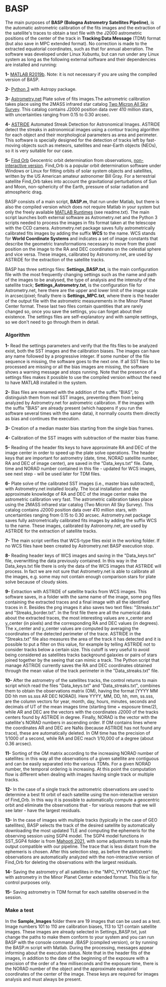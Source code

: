 # BASP
The main purposes of **BASP (Bologna Astrometry Satellites Pipeline)**, is the automatic astrometric calibration of the fits images and the extraction of the satellite's traces to obtain a text file with the J2000 astrometric positions of the center of the track in **Tracking Data Message** (TDM) format (but also save in MPC extended format). No correction is made to the extracted equatorial coordinates, such as that for annual aberration. The software was developed under Linux Xubuntu, but can run under any Linux system as long as the following external software and their dependencies are installed and running:

**1-** [MATLAB R2019b](https://it.mathworks.com/products/new_products/release2019b.html). Note: it is not necessary if you are using the compiled version of BASP.

**2-** [Python 3](https://www.python.org/download/releases/3.0/) with Astropy package. 

**3-** [Astrometry.net](http://astrometry.net/) Plate solve of fits images.The astrometric calibration takes place using the 2MASS infrared star catalog [Two Micron All Sky Survey](https://irsa.ipac.caltech.edu/Missions/2mass.html). This catalog contains J2000 position data over 410 million stars, with uncertainties ranging from 0.15 to 0.30 arcsec.

**4-** [ASTRiDE](https://github.com/dwkim78/ASTRiDE) Automated Streak Detection for Astronomical Images. ASTRiDE detect the streaks in astronomical images using a contour tracing  algorithm for each object and their morphological parameters as area and perimeter. This software is specially designed for the detection of tracks left by fast-moving objects such as meteors, satellites and near-Earth objects (NEOs), so it is very suitable for our case.

**5-** [Find Orb](https://www.projectpluto.com/find\_orb.htm) Geocentric orbit determination from observations, [non-interactive version](https://www.projectpluto.com/find_sou.htm). Find_Orb is a popular orbit determination software under Windows or Linux for fitting orbits of solar system objects and satellites, written by the US American amateur astronomer Bill Gray. For a terrestrial satellite Find_Orb takes into account the gravitational perturbations of Sun and Moon, non-sphericity of the Earth, pressure of solar radiation and atmospheric drag.

BASP consists of a main script, **BASP.m**, that run under Matlab, but there is also the compiled version which does not require Matlab in your system but only the freely available [MATLAB Runtimes](https://www.mathworks.com/products/compiler/mcr/index.html) (see readme.txt). The main script launches both external software as Astrometry.net and the Python 3 scripts needed to process the images in fits format taken at the telescope with the CCD camera. Astrometry.net package saves fully astrometrically calibrated fits images by adding the suffix **WCS** to the name. WCS stands for **World Coordinate Systems** and indicates a set of image constants that describe the geometric transformations necessary to move from the pixel position on the image to the RA and DEC coordinates on the celestial sphere and vice versa. These images, calibrated by Astronomy.net, are used by ASTRiDE for the extraction of the satellite tracks.

BASP has three settings files: **Settings_BASP.txt**, is the main configuration file with the most frequently changing settings such as the name and path of the images to be analysed, the type of analysis and the intensity of the satellite track; **Settings_Astrometry.txt**, is the configuration file for Astrometry.net, here there are the upper and lower limit of the image scale in arcsec/pixel; finally there is **Settings_MPC.txt**, where there is the header of the output file with the astrometric measurements in the Minor Planet Center format. These last two files contain quantities that are rarely changed so, once you save the settings, you can forget about their existence. The settings files are self-explanatory and with sample settings, so we don't need to go through them in detail.

### Algorithm

**1-** Read the settings parameters and verify that the fits files to be analyzed exist, both the SST images and the calibration biases. The images can have any name followed by a progressive integer. If some number of the file sequence is missing, the software goes to the next one. If all SST files to be processed are missing or all the bias images are missing, the software shows a warning message and stops running. Note that the presence of a settings files makes it possible to use the compiled version without the need to have MATLAB installed in the system. 

**2-** Bias files are renamed with the addition of the suffix "BIAS", to distinguish them from real SST images, preventing them from being analyzed by Astrometry.net for astrometric calibration. If the images with the suffix "BIAS" are already present (which happens if you run the software several times with the same data), it normally counts them directly as bias and continues the execution.

**3-** Creation of a median master bias starting from the single bias frames.

**4-** Calibration of the SST images with subtraction of the master bias frame.

**5-** Reading of the header fits keys to have approximate RA and DEC of the image center in order to speed up the plate solve operations. The header keys that are important for astrometry (date, time, NORAD satellite number, RA and DEC of image center), are saved in the "Data_keys.txt" file. Date, time and NORAD number contained in this file - updated for WCS images, see next step - will be used later for TDM files.

**6-** Plate solve of the calibrated SST images (i.e., master bias subtracted), with Astrometry.net installed locally. The local installation and the approximate knowledge of RA and DEC of the image center make the astrometric calibration very fast. The astrometric calibration takes place using the 2MASS infrared star catalog (Two Micron All Sky Survey). This catalog contains J2000 position data over 410 million stars, with uncertainties ranging from 0.15 to 0.30 arcsec. Astrometry.net package saves fully astrometrically calibrated fits images by adding the suffix WCS to the name. These images, calibrated by Astronomy.net, are used by ASTRiDE for the extraction of satellite tracks. 

**7-** The main script verifies that WCS-type files exist in the working folder. If no WCS files have been created by Astrometry.net BASP execution stop.

**8-** Reading header keys of WCS images and saving in the "Data_keys.txt" file, overwritting the data previously contained. In this way in the Data_keys.txt file there is only the data of the WCS images that ASTRiDE will process. In fact we are not sure that Astrometry.net is able to calibrate all the images, e.g. some may not contain enough comparison stars for plate solve because of cloudy skies.

**9-** Extraction with ASTRiDE of satellite tracks from WCS images. This software saves, in a folder with the same name of the image, some png files containing the extracted traces and a final image with all the identified traces in it. Besides the png images it also saves two text files: "Streaks.txt" and "Streaks\_border.txt". In the first file there are all the numerical data about the extracted traces, the most interesting values are x_center and y_center (in pixels) and the corresponding RA and DEC values (in degrees). The x_center and y_center values are computed by averaging the coordinates of the detected perimeter of the trace. ASTRiDE in the "Streaks.txt" file also measures the area of the track it has detected and it is possible to put a filter on this value, for example by telling ASTRiDE not to consider tracks below a certain size. This cutoff is very useful to avoid being considered as satellites tracks background galaxies or pairs of stars joined together by the seeing that can mimic a track. The Python script that manage ASTRiDE currently saves the RA and DEC coordinates obtained through the mean value of the track perimeter in the "Data_streaks.txt" file.

**10-** After the astrometry of the satellites tracks, the control returns to main script which read the files "Data_keys.txt" and "Data_streaks.txt", combines them to obtain the observations matrix (OM), having the format [YYYY MM DD hh mm ss.sss AR DEC NORAD]. Here YYYY, MM, DD, hh, mm, ss.sss, are the column vectors for year, month, day, hours, minutes, seconds and decimals of UT of the mean images time (starting time + esposure time/2), while AR and DEC are the vectors with the coordinates J2000 of the tracks centers found by ASTRiDE in degree. Finally, NORAD is the vector with the satellite's NORAD numbers in ascending order. If OM contains lines where the coordinates AR and DEC are NaNs (because ASTRiDE has not found any trace), these are automatically deleted. In OM time has the precision of 1/1000 of a second, while RA and DEC reach 1/10,000 of a degree (about 0.36 arcsec).

**11-** Sorting of the OM matrix according to the increasing NORAD number of satellites: in this way all the observations of a given satellite are contiguous and can be easily separated into the various TDMs. For a given NORAD number, the temporal ordering is increasing. At this point the computation flow is different when dealing with images having single track or multiple tracks.

**12-** In the case of a single track the astrometric observations are used to determine a best fit orbit of each satellite using the non-interactive version of Find_Orb. In this way it is possible to automatically compute a geocentric orbit and eliminate the observations that - for various reasons that we will see later - have the largest residuals.

**13-** In the case of images with multiple tracks (typically in the case of GEO satellites), BASP selects the track of the desired satellite by automatically downloading the most updated TLE and computing the ephemeris for the observing session using SGP4 model. The SGP4 model functions in SST_SGP4 folder is from 
[Mahooti 2021](https://www.mathworks.com/matlabcentral/fileexchange/62013-sgp4), with some adjustments to make the output compatible with our pipeline. The trace that is less distant from the ephemeris is chosen. After this selection step, as before the astrometric observations are automatically analyzed with the non-interactive version of Find_Orb for deleting the observations with the largest residuals.

**14-** Saving the astrometry of all satellites in the "MPC_YYYYMMDD.txt" file, with astrometry in the Minor Planet Center extended format. This file is for control purposes only.

**15-** Saving astrometry in TDM format for each satellite observed in the session. 

### Make a test

In the **Sample_Images** folder there are 19 images that can be used as a test. Image numbers 101 to 110 are calibration biases, 113 to 121 contain satellite images. These images are already selected in Settings_BASP.txt, just change the paths to make them conform to your system and you can run BASP with the console command ./BASP (compiled version), or by running the BASP.m script with Matlab. During the processing, messages appear informing about the execution status. Note that in the header fits of the images, in addition to the date of the beginning of the exposure with a precision of the order of a few milliseconds and the exposure time, there is the NORAD number of the object and the approximate equatorial coordinates of the center of the image. These keys are required for images analysis and must always be present.
